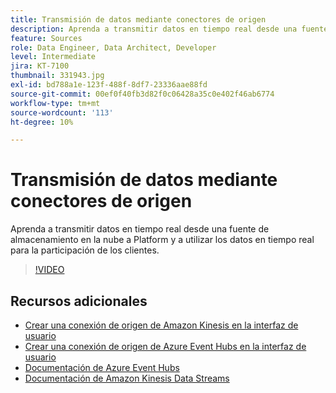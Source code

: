 ```yaml
---
title: Transmisión de datos mediante conectores de origen
description: Aprenda a transmitir datos en tiempo real desde una fuente de almacenamiento en la nube a Platform y a utilizar los datos en tiempo real para la participación de los clientes.
feature: Sources
role: Data Engineer, Data Architect, Developer
level: Intermediate
jira: KT-7100
thumbnail: 331943.jpg
exl-id: bd788a1e-123f-488f-8df7-23336aae88fd
source-git-commit: 00ef0f40fb3d82f0c06428a35c0e402f46ab6774
workflow-type: tm+mt
source-wordcount: '113'
ht-degree: 10%

---
```


# Transmisión de datos mediante conectores de origen

Aprenda a transmitir datos en tiempo real desde una fuente de almacenamiento en la nube a Platform y a utilizar los datos en tiempo real para la participación de los clientes.


>[!VIDEO](https://video.tv.adobe.com/v/331943?learn=on)

## Recursos adicionales

* [Crear una conexión de origen de Amazon Kinesis en la interfaz de usuario](https://experienceleague.adobe.com/docs/experience-platform/sources/ui-tutorials/create/cloud-storage/kinesis.html)
* [Crear una conexión de origen de Azure Event Hubs en la interfaz de usuario](https://experienceleague.adobe.com/docs/experience-platform/sources/ui-tutorials/create/cloud-storage/eventhub.html)
* [Documentación de Azure Event Hubs](https://docs.microsoft.com/en-us/azure/event-hubs/)
* [Documentación de Amazon Kinesis Data Streams](https://docs.aws.amazon.com/kinesis/index.html)
